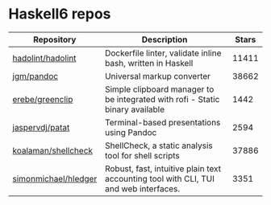 # Haskell6 repos

| Repository                                                      | Description                                                                          | Stars |
| --------------------------------------------------------------- | ------------------------------------------------------------------------------------ | ----- |
| [hadolint/hadolint](https://github.com/hadolint/hadolint)       | Dockerfile linter, validate inline bash, written in Haskell                          | 11411 |
| [jgm/pandoc](https://github.com/jgm/pandoc)                     | Universal markup converter                                                           | 38662 |
| [erebe/greenclip](https://github.com/erebe/greenclip)           | Simple clipboard manager to be integrated with rofi - Static binary available        | 1442  |
| [jaspervdj/patat](https://github.com/jaspervdj/patat)           | Terminal-based presentations using Pandoc                                            | 2594  |
| [koalaman/shellcheck](https://github.com/koalaman/shellcheck)   | ShellCheck, a static analysis tool for shell scripts                                 | 37886 |
| [simonmichael/hledger](https://github.com/simonmichael/hledger) | Robust, fast, intuitive plain text accounting tool with CLI, TUI and web interfaces. | 3351  |
